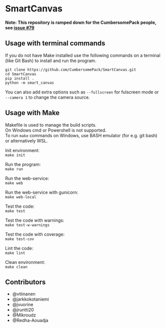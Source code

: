 # SmartCanvas

**Note: This repository is ramped down for the CumbersomePack people, see [issue #79](https://github.com/CumbersomePack/SmartCanvas/issues/79)**

## Usage with terminal commands
If you do not have Make installed use the following commands on a terminal (like Git Bash) to install and run the program.
```
git clone https://github.com/CumbersomePack/SmartCanvas.git
cd SmartCanvas
pip install .
python -m smart_canvas
```

You can also add extra options such as `--fullscreen` for fulscreen mode or `--camera 1` to change the camera source.


## Usage with Make
Makefile is used to manage the build scripts.\
On Windows cmd or Powershell is not supported.\
To run `make` commands on Windows, use BASH emulator (for e.g. git bash) or alternatively WSL.

Init environment:  
`make init`

Run the program:  
`make run`

Run the web-service:  
`make web`

Run the web-service with gunicorn:\
`make web-local`

Test the code:  
`make test`

Test the code with warnings:  
`make test-w-warnings`

Test the code with coverage:  
`make test-cov`

Lint the code:  
`make lint`

Clean environment:  
`make clean`

## Contributors
- @vtiinanen
- @jarkkokotaniemi
- @jvuorine
- @jruntti20
- @Mikroudz
- @Redha-Aouadja

